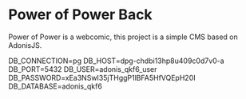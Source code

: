 # Power of Power Back

Power of Power is a webcomic, this project is a simple CMS based on AdonisJS.

DB_CONNECTION=pg
DB_HOST=dpg-chdbi13hp8u409c0d7v0-a
DB_PORT=5432
DB_USER=adonis_qkf6_user
DB_PASSWORD=xEa3NSwI35jTHggP1lBFA5HfVQEpH20I
DB_DATABASE=adonis_qkf6